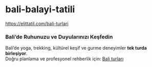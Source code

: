 # bali-balayi-tatili
https://elittatil.com/bali-turlari


### Bali’de Ruhunuzu ve Duyularınızı Keşfedin

Bali’de yoga, trekking, kültürel keşif ve gurme deneyimler **tek turda birleşiyor**.  
Doğru planlama ve profesyonel rehberlik için: [Bali turları](https://elittatil.com/bali-turlari)
